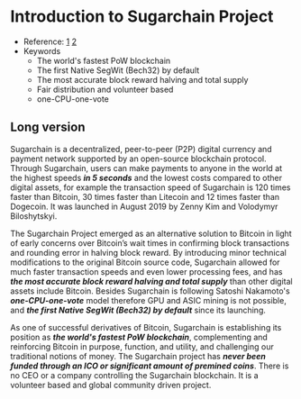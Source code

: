 # Introduction to Sugarchain Project

- Reference: [1](https://grayscale.co/insights/an-introduction-to-litecoin/?utm_medium=social&utm_source=twitter&utm_campaign=2020_q1_LTC_building-blocks) [2](https://digibyte.io/?lang=en)
- Keywords
  * The world's fastest PoW blockchain
  * The first Native SegWit (Bech32) by default
  * The most accurate block reward halving and total supply
  * Fair distribution and volunteer based
  * one-CPU-one-vote

## Long version

Sugarchain is a decentralized, peer-to-peer (P2P) digital currency and payment network supported by an open-source blockchain protocol. Through Sugarchain, users can make payments to anyone in the world at the highest speeds ***in 5 seconds*** and the lowest costs compared to other digital assets, for example the transaction speed of Sugarchain is 120 times faster than Bitcoin, 30 times faster than Litecoin and 12 times faster than Dogecoin. It was launched in August 2019 by Zenny Kim and Volodymyr Biloshytskyi.

The Sugarchain Project emerged as an alternative solution to Bitcoin in light of early concerns over Bitcoin’s wait times in confirming block transactions and rounding error in halving block reward. By introducing minor technical modifications to the original Bitcoin source code, Sugarchain allowed for much faster transaction speeds and even lower processing fees, and has ***the most accurate block reward halving and total supply*** than other digital assets include Bitcoin. Besides Sugarchain is following Satoshi Nakamoto's ***one-CPU-one-vote*** model therefore GPU and ASIC mining is not possible, and ***the first Native SegWit (Bech32) by default*** since its launching.

As one of successful derivatives of Bitcoin, Sugarchain is establishing its position as ***the world's fastest PoW blockchain***, complementing and reinforcing Bitcoin in purpose, function, and utility, and challenging our traditional notions of money. The Sugarchain project has ***never been funded through an ICO or significant amount of premined coins***. There is no CEO or a company controlling the Sugarchain blockchain. It is a volunteer based and global community driven project.
